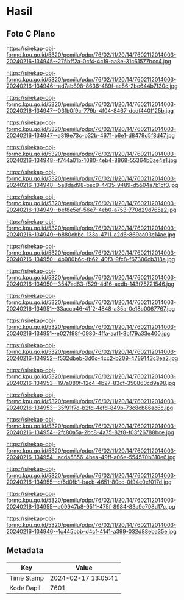 # Hasil

## Foto C Plano

https://sirekap-obj-formc.kpu.go.id/5320/pemilu/pdpr/76/02/11/20/14/7602112014003-20240216-134945--275bff2a-0cf4-4c19-aa8e-31c61577bcc4.jpg

https://sirekap-obj-formc.kpu.go.id/5320/pemilu/pdpr/76/02/11/20/14/7602112014003-20240216-134946--ad7ab898-8636-489f-ac56-2be644b7f30c.jpg

https://sirekap-obj-formc.kpu.go.id/5320/pemilu/pdpr/76/02/11/20/14/7602112014003-20240216-134947--03fb0f9c-779b-4f04-8467-dcdf440f125b.jpg

https://sirekap-obj-formc.kpu.go.id/5320/pemilu/pdpr/76/02/11/20/14/7602112014003-20240216-134947--a319e73c-b32b-4671-b6e1-d8479d5f8d47.jpg

https://sirekap-obj-formc.kpu.go.id/5320/pemilu/pdpr/76/02/11/20/14/7602112014003-20240216-134948--f744a01b-1080-4eb4-8868-55364b6ae4e1.jpg

https://sirekap-obj-formc.kpu.go.id/5320/pemilu/pdpr/76/02/11/20/14/7602112014003-20240216-134948--5e8dad98-bec9-4435-9489-d5504a7b1cf3.jpg

https://sirekap-obj-formc.kpu.go.id/5320/pemilu/pdpr/76/02/11/20/14/7602112014003-20240216-134949--bef8e5ef-56e7-4eb0-a753-770d29d765a2.jpg

https://sirekap-obj-formc.kpu.go.id/5320/pemilu/pdpr/76/02/11/20/14/7602112014003-20240216-134949--b880cbbc-133a-4711-a2d6-869aa03c14ae.jpg

https://sirekap-obj-formc.kpu.go.id/5320/pemilu/pdpr/76/02/11/20/14/7602112014003-20240216-134950--4b080b6c-fb62-40f3-9fc8-f67306cb318a.jpg

https://sirekap-obj-formc.kpu.go.id/5320/pemilu/pdpr/76/02/11/20/14/7602112014003-20240216-134950--3547ad63-f529-4d16-aedb-143f75721546.jpg

https://sirekap-obj-formc.kpu.go.id/5320/pemilu/pdpr/76/02/11/20/14/7602112014003-20240216-134951--33accb46-41f2-4848-a35a-0e18b0067767.jpg

https://sirekap-obj-formc.kpu.go.id/5320/pemilu/pdpr/76/02/11/20/14/7602112014003-20240216-134951--e027f98f-0980-4ffa-aaf1-3bf79a33e400.jpg

https://sirekap-obj-formc.kpu.go.id/5320/pemilu/pdpr/76/02/11/20/14/7602112014003-20240216-134952--f532dbeb-3d0c-4cc2-b209-4789143c3ea2.jpg

https://sirekap-obj-formc.kpu.go.id/5320/pemilu/pdpr/76/02/11/20/14/7602112014003-20240216-134953--197a080f-12c4-4b27-83df-350860cd9a98.jpg

https://sirekap-obj-formc.kpu.go.id/5320/pemilu/pdpr/76/02/11/20/14/7602112014003-20240216-134953--35f91f7d-b2fd-4efd-849b-73c8cb86ac6c.jpg

https://sirekap-obj-formc.kpu.go.id/5320/pemilu/pdpr/76/02/11/20/14/7602112014003-20240216-134954--2fc80a5a-2bc8-4a75-82f8-f03f26788bce.jpg

https://sirekap-obj-formc.kpu.go.id/5320/pemilu/pdpr/76/02/11/20/14/7602112014003-20240216-134954--acda5856-4bea-49ff-a06e-554570b310e6.jpg

https://sirekap-obj-formc.kpu.go.id/5320/pemilu/pdpr/76/02/11/20/14/7602112014003-20240216-134955--cf5d0fb1-bacb-4651-80cc-0f94e0e1017d.jpg

https://sirekap-obj-formc.kpu.go.id/5320/pemilu/pdpr/76/02/11/20/14/7602112014003-20240216-134955--a09947b8-9511-475f-8984-83a9e798d17c.jpg

https://sirekap-obj-formc.kpu.go.id/5320/pemilu/pdpr/76/02/11/20/14/7602112014003-20240216-134946--1c445bbb-d4cf-4141-a399-032d88eba35e.jpg


## Metadata

| Key        | Value               |
| ---------- | ------------------- |
| Time Stamp | 2024-02-17 13:05:41 |
| Kode Dapil | 7601                |



